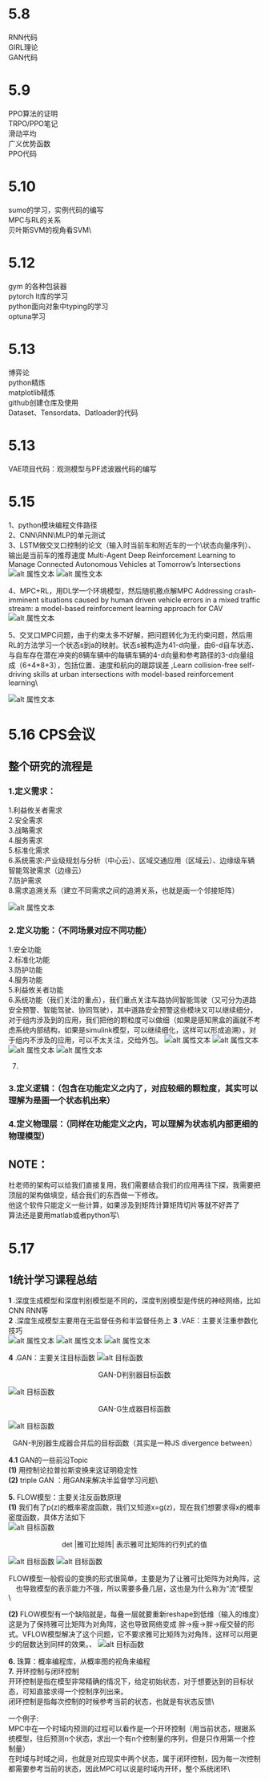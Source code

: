 # 5.8
RNN代码\
GIRL理论\
GAN代码

# 5.9
PPO算法的证明\
TRPO/PPO笔记\
滑动平均\
广义优势函数\
PPO代码

# 5.10
sumo的学习，实例代码的编写\
MPC与RL的关系\
贝叶斯SVM的视角看SVM\

# 5.12
gym 的各种包装器\
pytorch lt库的学习\
python面向对象中typing的学习\
optuna学习

# 5.13
博弈论\
python精炼\
matplotlib精炼\
github创建仓库及使用\
Dataset、Tensordata、Datloader的代码

# 5.13
VAE项目代码：观测模型与PF滤波器代码的编写

# 5.15

1、python模块编程文件路径\
2、CNN\RNN\MLP的单元测试\
3、LSTM做交叉口控制的论文（输入时当前车和附近车的一个\状态向量序列）、输出是当前车的推荐速度 Multi-Agent Deep Reinforcement Learning to Manage Connected Autonomous Vehicles at Tomorrow’s Intersections\
![alt 属性文本](./图片/LSTM.png)
![alt 属性文本](./图片/LSTM网络.png)

4、MPC+RL，用DL学一个环境模型，然后随机撒点解MPC  Addressing crash-imminent situations caused by human driven vehicle errors in a mixed traffic stream: a model-based reinforcement learning approach for CAV\
![alt 属性文本](./图片/MPCRL.png)

5、交叉口MPC问题，由于约束太多不好解，把问题转化为无约束问题，然后用RL的方法学习一个状态s到a的映射。状态s被构造为41-d向量，由6-d自车状态、与自车存在潜在冲突的8辆车辆中的每辆车辆的4-d向量和参考路径的3-d向量组成（6+4*8+3），包括位置、速度和航向的跟踪误差 ,Learn collision-free self-driving skills at urban intersections with model-based reinforcement learning\

![alt 属性文本](./图片/关阳论文.png)


# 5.16 CPS会议
## 整个研究的流程是
### 1.定义需求：
1.利益攸关者需求\
2.安全需求\
3.战略需求\
4.服务需求\
5.标准化需求\
6.系统需求:产业级规划与分析（中心云）、区域交通应用（区域云）、边缘级车辆智能驾驶需求（边缘云）\
7.防护需求\
8.需求追溯关系（建立不同需求之间的追溯关系，也就是画一个邻接矩阵）

![alt 属性文本](./图片/需求分析.png)

### 2.定义功能：（不同场景对应不同功能）
1.安全功能\
2.标准化功能\
3.防护功能\
4.服务功能\
5.利益攸关者功能\
6.系统功能（我们关注的重点），我们重点关注车路协同智能驾驶（又可分为道路安全预警、智能驾驶、协同驾驶），其中道路安全预警这些模块又可以继续细分，对于组内涉及到的应用，我们把他的颗粒度可以做细（如果是感知黑盒的画就不考虑系统内部结构，如果是simulink模型，可以继续细化，这样可以形成追溯），对于组内不涉及的应用，可以不太关注，交给外包。
![alt 属性文本](./图片/系统工程3.png)
![alt 属性文本](./图片/系统工程1.png)
![alt 属性文本](./图片/系统工程2.png)
![alt 属性文本](./图片/路测设备信息传递.png)

7.
### 3.定义逻辑：（包含在功能定义之内了，对应较细的颗粒度，其实可以理解为是画一个状态机出来）

### 4.定义物理层：（同样在功能定义之内，可以理解为状态机内部更细的物理模型）


## NOTE：
杜老师的架构可以给我们直接复用，我们需要结合我们的应用再往下探，我需要把顶层的架构做填空，结合我们的东西做一下修改。\
他这个软件只能定义一些计算，如果涉及到矩阵计算矩阵切片等就不好弄了\
算法还是要用matlab或者python写\


# 5.17 
## 1统计学习课程总结
**1** .深度生成模型和深度判别模型是不同的，深度判别模型是传统的神经网络，比如CNN RNN等\
**2** .深度生成模型主要用在无监督任务和半监督任务上
**3** .VAE：主要关注重参数化技巧\
![alt 属性文本](./图片/重参数化技巧.png)
![alt 属性文本](./图片/重参数化技巧2.png)
![alt 属性文本](./图片/重参数化技巧3.png)

**4** .GAN：主要关注目标函数
![alt 目标函数](./图片/GAN-D目标函数.png)
<center> GAN-D判别器目标函数 </center>

![alt 目标函数](./图片/GAN-G目标函数.png)
<center> GAN-G生成器目标函数 </center>

![alt 目标函数](./图片/GAN合并目标函数.png)
<center> GAN-判别器生成器合并后的目标函数（其实是一种JS divergence between） </center>

**4.1** GAN的一些前沿Topic\
**(1)** 用控制论拉普拉斯变换来这证明稳定性\
**(2)** triple GAN ：用GAN来解决半监督学习问题\


**5.** FLOW模型：主要关注反函数原理\
**(1)** 我们有了p(z)的概率密度函数，我们又知道x=g(z)，现在我们想要求得x的概率密度函数，具体方法如下\
![alt 目标函数](./图片/FLOW1.png)
<center> det |雅可比矩阵| 表示雅可比矩阵的行列式的值 </center>

![alt 目标函数](./图片/FLOW2.png)
![alt 目标函数](./图片/FLOW3.png)
<center> FLOW模型一般假设的变换的形式很简单，主要是为了让雅可比矩阵为对角阵，这也导致模型的表示能力不强，所以需要多叠几层，这也是为什么称为“流”模型 </center>\

**(2)** FLOW模型有一个缺陷就是，每叠一层就要重新reshape到低维（输入的维度）这是为了保持雅可比矩阵为对角阵，这也导致网络变成  胖->瘦->胖->瘦交替的形式。VFLOW模型解决了这个问题，它不要求雅可比矩阵为对角阵，这样可以用更少的层数达到同样的效果。、
![alt 目标函数](./图片/VFLOW.png)

**6.** 珠算：概率编程库，从概率图的视角来编程\
**7.** 开环控制与闭环控制\
开环控制是指在模型非常精确的情况下，给定初始状态，对于想要达到的目标状态，可知直接求得一个控制序列出来。\
闭环控制是指每次控制的时候参考当前的状态，也就是有状态反馈\

一个例子:\
MPC中在一个时域内预测的过程可以看作是一个开环控制（用当前状态，根据系统模型，往后预测n个状态，求出一个有n个控制量的序列，但是只作用第一个控制量）\
在时域与时域之间，也就是对应现实中两个状态，属于闭环控制，因为每一次控制都需要参考当前的状态，因此MPC可以说是时域内开环，整个系统闭环\